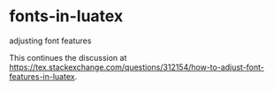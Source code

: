 # fonts-in-luatex
adjusting font features

This continues the discussion at <https://tex.stackexchange.com/questions/312154/how-to-adjust-font-features-in-luatex>.
